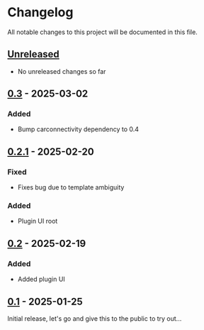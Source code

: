 # Changelog

All notable changes to this project will be documented in this file.

## [Unreleased]
- No unreleased changes so far

## [0.3] - 2025-03-02
### Added
- Bump carconnectivity dependency to 0.4

## [0.2.1] - 2025-02-20
### Fixed
- Fixes bug due to template ambiguity

### Added
- Plugin UI root

## [0.2] - 2025-02-19
### Added
- Added plugin UI

## [0.1] - 2025-01-25
Initial release, let's go and give this to the public to try out...

[unreleased]: https://github.com/tillsteinbach/CarConnectivity-plugin-homekit/compare/v0.3...HEAD
[0.3]: https://github.com/tillsteinbach/CarConnectivity-plugin-homekit/releases/tag/v0.3
[0.2.1]: https://github.com/tillsteinbach/CarConnectivity-plugin-homekit/releases/tag/v0.2.1
[0.2]: https://github.com/tillsteinbach/CarConnectivity-plugin-homekit/releases/tag/v0.2
[0.1]: https://github.com/tillsteinbach/CarConnectivity-plugin-homekit/releases/tag/v0.1
